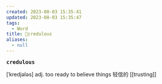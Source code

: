 ```yaml
---
created: 2023-08-03 15:35:41
updated: 2023-08-03 15:35:47
tags:
  - Word
title: 📖credulous
aliases:
  - null
---
```


<pre><strong>credulous</strong></pre>
[ˈkredjələs]
adj. too ready to believe things 轻信的
[[trusting]]
